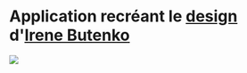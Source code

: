 #  Application recréant le [design](https://www.behance.net/gallery/123286489/DotBank-Mobile-App?tracking_source=search_projects_recommended%7Cmobile%20ux) d'[Irene Butenko](https://www.behance.net/ireneb3)

![](https://mir-s3-cdn-cf.behance.net/project_modules/2800_opt_1/4b2e86123286489.60ed30fbb2653.png)
